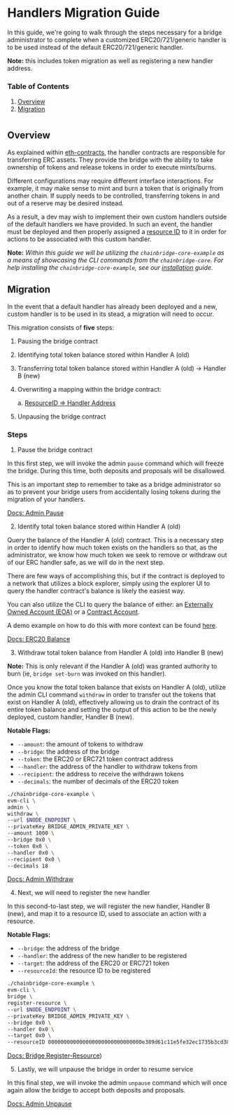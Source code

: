 # Handlers Migration Guide

In this guide, we're going to walk through the steps necessary for a bridge administrator to complete when a customized ERC20/721/generic handler is to be used instead of the default ERC20/721/generic handler.

**Note:** this includes token migration as well as registering a new handler address.

### Table of Contents

1. [Overview](#overview)
2. [Migration](#migration)
#
## Overview
As explained within [eth-contracts](../chains/eth-contracts.md), the handler contracts are responsible for transferring ERC assets. They provide the bridge with the ability to take ownership of tokens and release tokens in order to execute mints/burns.

Different configurations may require different interface interactions. For example, it may make sense to mint and burn a token that is originally from another chain. If supply needs to be controlled, transferring tokens in and out of a reserve may be desired instead.

As a result, a dev may wish to implement their own custom handlers outside of the default handlers we have provided. In such an event, the handler must be deployed and then properly assigned a [resource ID](../spec.md#resource-id) to it in order for actions to be associated with this custom handler.

**Note:** _Within this guide we will be utilizing the `chainbridge-core-example` as a means of showcasing the CLI commands from the `chainbridge-core`. For help installing the `chainbridge-core-example`, see our [installation](../installation.md) guide._
&nbsp;
## Migration
In the event that a default handler has already been deployed and a new, custom handler is to be used in its stead, a migration will need to occur.

This migration consists of **five** steps:
1. Pausing the bridge contract
2. Identifying total token balance stored within Handler A (old)
3. Transferring total token balance stored within Handler A (old) -> Handler B (new)
4. Overwriting a mapping within the bridge contract:

    a. [ResourceID => Handler Address](https://github.com/ChainSafe/chainbridge-solidity/blob/master/contracts/Bridge.sol#L40)
&nbsp;
5. Unpausing the bridge contract
### Steps
1. Pause the bridge contract

In this first step, we will invoke the admin `pause` command which will freeze the bridge. During this time, both deposits and proposals will be disallowed.

This is an important step to remember to take as a bridge administrator so as to prevent your bridge users from accidentally losing tokens during the migration of your handlers.

[Docs: Admin Pause](https://github.com/ChainSafe/chainbridge-core/blob/main/README.md#pause)

2. Identify total token balance stored within Handler A (old)

Query the balance of the Handler A (old) contract. This is a necessary step in order to identify how much token exists on the handlers so that, as the administrator, we know how much token we seek to remove or withdraw out of our ERC handler safe, as we will do in the next step.

There are few ways of accomplishing this, but if the contract is deployed to a network that utilizes a block explorer, simply using the explorer UI to query the handler contract's balance is likely the easiest way.

You can also utilize the CLI to query the balance of either: an [Externally Owned Account (EOA)](https://ethdocs.org/en/latest/contracts-and-transactions/account-types-gas-and-transactions.html) or a [Contract Account](https://ethdocs.org/en/latest/contracts-and-transactions/account-types-gas-and-transactions.html#contract-accounts).

A demo example on how to do this with more context can be found [here](../transfer-and-balances.md#query-balances).

[Docs: ERC20 Balance](https://github.com/ChainSafe/chainbridge-core/blob/main/README.md#balance)

3. Withdraw total token balance from Handler A (old) into Handler B (new)

**Note:** This is only relevant if the Handler A (old) was granted authority to burn (ie, `bridge set-burn` was invoked on this handler).

Once you know the total token balance that exists on Handler A (old), utilize the admin CLI command `withdraw` in order to transfer out the tokens that exist on Handler A (old), effectively allowing us to drain the contract of its entire token balance and setting the output of this action to be the newly deployed, custom handler, Handler B (new).

**Notable Flags:**
- `--amount`: the amount of tokens to withdraw
- `--bridge`: the address of the bridge
- `--token`: the ERC20 or ERC721 token contract address
- `--handler`: the address of the handler to withdraw tokens from
- `--recipient`: the address to receive the withdrawn tokens
- `--decimals`: the number of decimals of the ERC20 token
```bash
./chainbridge-core-example \
evm-cli \
admin \
withdraw \
--url $NODE_ENDPOINT \
--privateKey BRIDGE_ADMIN_PRIVATE_KEY \
--amount 1000 \
--bridge 0x0 \
--token 0x0 \
--handler 0x0 \
--recipient 0x0 \
--decimals 18
```

[Docs: Admin Withdraw](https://github.com/ChainSafe/chainbridge-core/blob/main/README.md#withdraw)

4. Next, we will need to register the new handler

In this second-to-last step, we will register the new handler, Handler B (new), and map it to a resource ID, used to associate an action with a resource.

**Notable Flags:**
- `--bridge`: the address of the bridge
- `--handler`: the address of the new handler to be registered
- `--target`: the address of the ERC20 or ERC721 token
- `--resourceId`: the resource ID to be registered
```bash
./chainbridge-core-example \
evm-cli \
bridge \
register-resource \
--url $NODE_ENDPOINT \
--privateKey BRIDGE_ADMIN_PRIVATE_KEY \
--bridge 0x0 \
--handler 0x0 \
--target 0x0 \
--resourceID 000000000000000000000000000000e389d61c11e5fe32ec1735b3cd38c69500
```

[Docs: Bridge Register-Resource](https://github.com/ChainSafe/chainbridge-core/blob/main/README.md#register-resource))

5. Lastly, we will unpause the bridge in order to resume service

In this final step, we will invoke the admin `unpause` command which will once again allow the bridge to accept both deposits and proposals.

[Docs: Admin Unpause](https://github.com/ChainSafe/chainbridge-core/blob/main/README.md#unpause)

